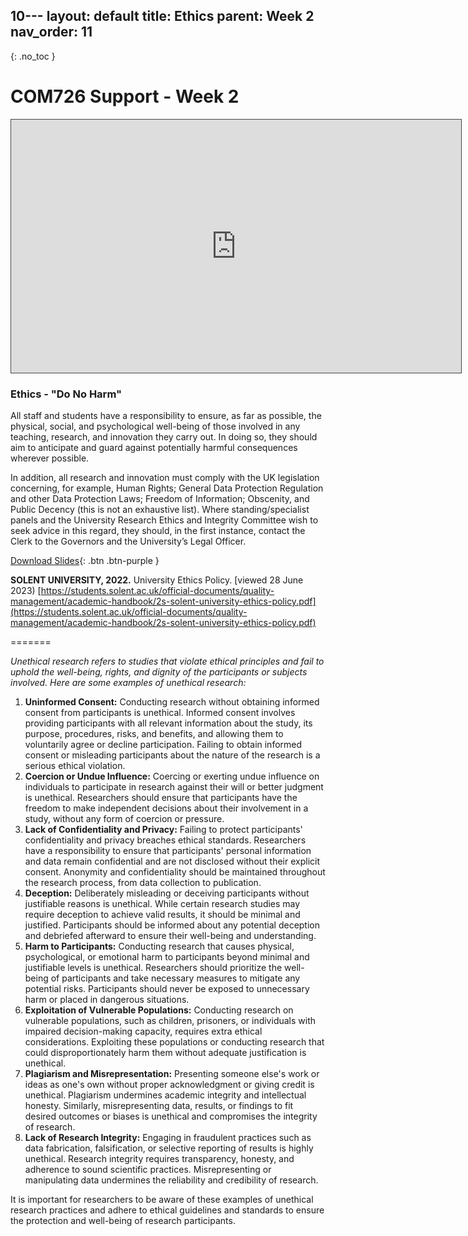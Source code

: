 10---
layout: default
title: Ethics
parent: Week 2
nav_order: 11
---

{: .no_toc }

# COM726 Support - Week 2

<iframe src="https://solent.cloud.panopto.eu/Panopto/Pages/Embed.aspx?id=2c08e7c4-faae-4eff-b169-b0360177a800&autoplay=false&offerviewer=true&showtitle=true&showbrand=true&captions=true&interactivity=all" height="405" width="720" style="border: 1px solid #464646;" allowfullscreen allow="autoplay"></iframe>

### Ethics - "Do No Harm"

All staff and students have a responsibility to ensure, as far as possible, the physical, social, and psychological well-being of those involved in any teaching, research, and innovation they carry out. In doing so, they should aim to anticipate and guard against potentially harmful consequences wherever possible. 

In addition, all research and innovation must comply with the UK legislation concerning, for example, Human Rights; General Data Protection Regulation and other Data Protection Laws; Freedom of Information; Obscenity, and Public Decency (this is not an exhaustive list). Where standing/specialist panels and the University Research Ethics and Integrity Committee wish to seek advice in this regard, they should, in the first instance, contact the Clerk to the Governors and the University’s Legal Officer. 

[Download Slides](../slides/ethics_2023.pptx){: .btn .btn-purple }

**SOLENT UNIVERSITY, 2022.** University Ethics Policy. [viewed 28 June 2023) 
[https://students.solent.ac.uk/official-documents/quality-management/academic-handbook/2s-solent-university-ethics-policy.pdf](https://students.solent.ac.uk/official-documents/quality-management/academic-handbook/2s-solent-university-ethics-policy.pdf)

=======

*Unethical research refers to studies that violate ethical principles and fail to uphold the well-being, rights, and dignity of the participants or subjects involved. Here are some examples of unethical research:*

1. **Uninformed Consent:** Conducting research without obtaining informed consent from participants is unethical. Informed consent involves providing participants with all relevant information about the study, its purpose, procedures, risks, and benefits, and allowing them to voluntarily agree or decline participation. Failing to obtain informed consent or misleading participants about the nature of the research is a serious ethical violation.
2. **Coercion or Undue Influence:** Coercing or exerting undue influence on individuals to participate in research against their will or better judgment is unethical. Researchers should ensure that participants have the freedom to make independent decisions about their involvement in a study, without any form of coercion or pressure.
3. **Lack of Confidentiality and Privacy:** Failing to protect participants' confidentiality and privacy breaches ethical standards. Researchers have a responsibility to ensure that participants' personal information and data remain confidential and are not disclosed without their explicit consent. Anonymity and confidentiality should be maintained throughout the research process, from data collection to publication.
4. **Deception:** Deliberately misleading or deceiving participants without justifiable reasons is unethical. While certain research studies may require deception to achieve valid results, it should be minimal and justified. Participants should be informed about any potential deception and debriefed afterward to ensure their well-being and understanding.
5. **Harm to Participants:** Conducting research that causes physical, psychological, or emotional harm to participants beyond minimal and justifiable levels is unethical. Researchers should prioritize the well-being of participants and take necessary measures to mitigate any potential risks. Participants should never be exposed to unnecessary harm or placed in dangerous situations.
6. **Exploitation of Vulnerable Populations:** Conducting research on vulnerable populations, such as children, prisoners, or individuals with impaired decision-making capacity, requires extra ethical considerations. Exploiting these populations or conducting research that could disproportionately harm them without adequate justification is unethical.
7. **Plagiarism and Misrepresentation:** Presenting someone else's work or ideas as one's own without proper acknowledgment or giving credit is unethical. Plagiarism undermines academic integrity and intellectual honesty. Similarly, misrepresenting data, results, or findings to fit desired outcomes or biases is unethical and compromises the integrity of research.
8. **Lack of Research Integrity:** Engaging in fraudulent practices such as data fabrication, falsification, or selective reporting of results is highly unethical. Research integrity requires transparency, honesty, and adherence to sound scientific practices. Misrepresenting or manipulating data undermines the reliability and credibility of research.

It is important for researchers to be aware of these examples of unethical research practices and adhere to ethical guidelines and standards to ensure the protection and well-being of research participants.


